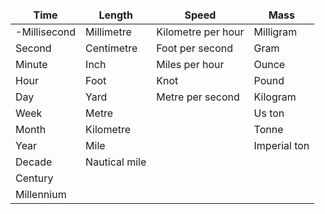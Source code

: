
<style>
td, th {
   border: none!important;
}
</style>

| Time         | Length        | Speed              | Mass         |
| ------------ | ------------- | ------------------ | ------------ |
| -Millisecond | Millimetre    | Kilometre per hour | Milligram    |
| Second       | Centimetre    | Foot per second    | Gram         |
| Minute       | Inch          | Miles per hour     | Ounce        |
| Hour         | Foot          | Knot               | Pound        |
| Day          | Yard          | Metre per second   | Kilogram     |
| Week         | Metre         |                    | Us ton       |
| Month        | Kilometre     |                    | Tonne        |
| Year         | Mile          |                    | Imperial ton |
| Decade       | Nautical mile |                    |              |
| Century      |               |                    |              |
| Millennium   |               |                    |              |
